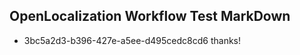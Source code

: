 ## OpenLocalization Workflow Test MarkDown
* 3bc5a2d3-b396-427e-a5ee-d495cedc8cd6 thanks!

<!--HONumber=Jul16_HO2-->



